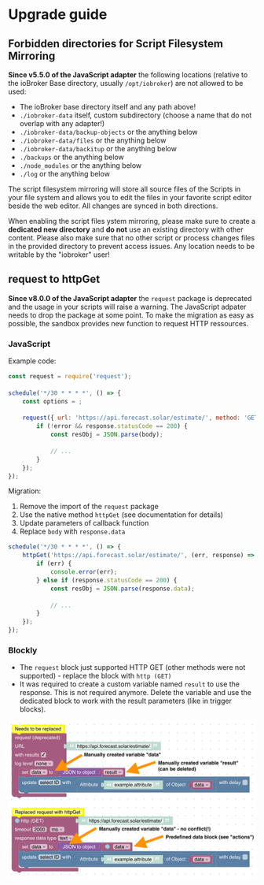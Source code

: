 # Upgrade guide

## Forbidden directories for Script Filesystem Mirroring

**Since v5.5.0 of the JavaScript adapter** the following locations (relative to the ioBroker Base directory, usually `/opt/iobroker`) are not allowed to be used:
* The ioBroker base directory itself and any path above!
* `./iobroker-data` itself, custom subdirectory (choose a name that do not overlap with any adapter!)
* `./iobroker-data/backup-objects` or the anything below
* `./iobroker-data/files` or the anything below
* `./iobroker-data/backitup` or the anything below
* `./backups` or the anything below
* `./node_modules` or the anything below
* `./log` or the anything below

The script filesystem mirroring will store all source files of the Scripts in your file system and allows you to edit the files in your favorite script editor beside the web editor. All changes are synced in both directions.

When enabling the script files ystem mirroring, please make sure to create a **dedicated new directory** and **do not** use an existing directory with other content. Please also make sure that no other script or process changes files in the provided directory to prevent access issues.
Any location needs to be writable by the "iobroker" user!

## request to httpGet

**Since v8.0.0 of the JavaScript adapter** the `request` package is deprecated and the usage in your scripts will raise a warning. The JavaScript adpater needs to drop the package at some point. To make the migration as easy as possible, the sandbox provides new function to request HTTP ressources.

### JavaScript

Example code:

```js
const request = require('request');

schedule('*/30 * * * *', () => {
    const options = ;

    request({ url: 'https://api.forecast.solar/estimate/', method: 'GET' }, (error, response, body) => {
        if (!error && response.statusCode == 200) {
            const resObj = JSON.parse(body);

            // ...
        }
    });
});
```

Migration:

1. Remove the import of the `request` package
2. Use the native method `httpGet` (see documentation for details)
3. Update parameters of callback function
4. Replace `body` with `response.data`

```js
schedule('*/30 * * * *', () => {
    httpGet('https://api.forecast.solar/estimate/', (err, response) => {
        if (err) {
            console.error(err);
        } else if (response.statusCode == 200) {
            const resObj = JSON.parse(response.data);
 
            // ...
        }
    });
});
```

### Blockly

- The `request` block just supported HTTP GET (other methods were not supported) - replace the block with `http (GET)`
- It was required to create a custom variable named `result` to use the response. This is not required anymore. Delete the variable and use the dedicated block to work with the result parameters (like in trigger blocks).

![Blockly request to httpGet](img/upgrade-guide/request-httpGet.png)
